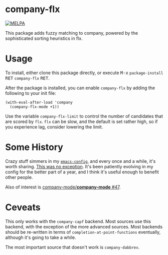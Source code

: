 company-flx
===========

[![MELPA](http://melpa.org/packages/company-flx-badge.svg)](http://melpa.org/#/company-flx)

This package adds fuzzy matching to company, powered by the sophisticated sorting heuristics in flx.

Usage
=====

To install, either clone this package directly, or execute <kbd>M-x</kbd> `package-install` <kbd>RET</kbd> `company-flx` <kbd>RET</kbd>.

After the package is installed, you can enable `company-flx` by adding the following to your init file:

```emacs
(with-eval-after-load 'company
  (company-flx-mode +1))
```

Use the variable `company-flx-limit` to control the number of candidates that are scored by `flx`. `flx` can be slow, and the default is set rather high, so if you experience lag, consider lowering the limit.

Some History
============

Crazy stuff simmers in my [`emacs-config`](https://github.com/PythonNut/emacs-config), and every once and a while, it's worth sharing. [This was no exception](https://github.com/PythonNut/emacs-config/blob/f1df3ac16410bfa72d88855325bd6c2de56f587b/modules/config-helm.el#L33#L89). It's been patiently evolving in my config for the better part of a year, and I think it's useful enough to benefit other people.

Also of interest is [company-mode/**company-mode** #47](https://github.com/company-mode/company-mode/issues/47).

Ceveats
=======

This only works with the `company-capf` backend. Most sources use this backend, with the exception of the more advanced sources. Most backends should be re-written in terms of `completion-at-point-functions` eventually, although it's going to take a while.

The most important source that doesn't work is `company-dabbrev`.
